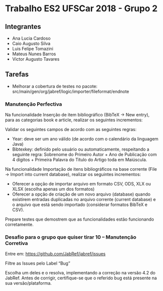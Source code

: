 # Trabalho ES2 UFSCar 2018 - Grupo 2

## Integrantes
- Ana Lucia Cardoso
- Caio Augusto Silva
- Luis Felipe Tomazini
- Mateus Nunes Barros
- Victor Augusto Tavares

## Tarefas
- Melhorar a cobertura de testes no pacote: src/main/gen/org/jabref/logic/importer/fileformat/endnote

### Manutenção Perfectiva
Na funcionalidade Inserção de item bibliográfico (BibTeX → New entry), para as categorias book e article, realizar os seguintes incrementos:

Validar os seguintes campos de acordo com as seguintes regras:
- Year: deve ser um ano válido (de acordo com o calendário da linguagem Java)
- Bibtexkey: definido pelo usuário ou automaticamente, respeitando a seguinte regra: Sobrenome do Primeiro Autor + Ano de Publicação com 4 dígitos + Primeira Palavra do Título do Artigo toda em Maiúscula.

Na funcionalidade Importação de itens bibliográficos na base corrente (File → Import into current database), realizar os seguintes incrementos:
- Oferecer a opção de importar arquivo em formato CSV, ODS, XLX ou XLSX (escolha apenas um dos formatos)
- Oferecer a opção de criação de um novo arquivo (database) quando existirem entradas duplicadas no arquivo corrente (current database) e o arquivo que está sendo importado (considerar formatos BibTeX e CSV).

Prepare testes que demostrem que as funcionalidades estão funcionando corretamente.

### Desafio para o grupo que quiser tirar 10 – Manutenção Corretiva

Entre em: https://github.com/JabRef/jabref/issues

Filtre as Issues pelo Label “Bug”

Escolha um deles e o resolva, implementando a correção na versão 4.2 do JabRef. Antes de corrigir, certifique-se que o referido bug está presente na sua versão/plataforma.

